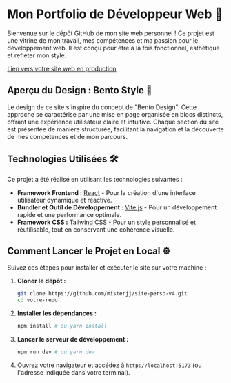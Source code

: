 # Mon Portfolio de Développeur Web 🚀

Bienvenue sur le dépôt GitHub de mon site web personnel ! Ce projet est une vitrine de mon travail, mes compétences et ma passion pour le développement web. Il est conçu pour être à la fois fonctionnel, esthétique et refléter mon style.

[Lien vers votre site web en production](https://www.jonathanjorand.fr) 

## Aperçu du Design : Bento Style 🍱

Le design de ce site s'inspire du concept de "Bento Design". Cette approche se caractérise par une mise en page organisée en blocs distincts, offrant une expérience utilisateur claire et intuitive. Chaque section du site est présentée de manière structurée, facilitant la navigation et la découverte de mes compétences et de mon parcours.

## Technologies Utilisées 🛠️

Ce projet a été réalisé en utilisant les technologies suivantes :

*   **Framework Frontend :** [React](https://reactjs.org/) - Pour la création d'une interface utilisateur dynamique et réactive.
*   **Bundler et Outil de Développement :** [Vite.js](https://vitejs.dev/) - Pour un développement rapide et une performance optimale.
*   **Framework CSS :** [Tailwind CSS](https://tailwindcss.com/) - Pour un style personnalisé et réutilisable, tout en conservant une cohérence visuelle.

## Comment Lancer le Projet en Local ⚙️

Suivez ces étapes pour installer et exécuter le site sur votre machine :

1.  **Cloner le dépôt :**
    ```bash
    git clone https://github.com/misterjj/site-perso-v4.git
    cd votre-repo
    ```
2.  **Installer les dépendances :**
    ```bash
    npm install # ou yarn install
    ```
3.  **Lancer le serveur de développement :**
    ```bash
    npm run dev # ou yarn dev
    ```
4.  Ouvrez votre navigateur et accédez à `http://localhost:5173` (ou l'adresse indiquée dans votre terminal).
